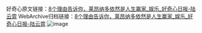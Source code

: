 好奇心原文链接：[8个理由告诉你，莱昂纳多依然是人生赢家_娱乐_好奇心日报-陆云霏](https://www.qdaily.com/articles/1641.html)
WebArchive归档链接：[8个理由告诉你，莱昂纳多依然是人生赢家_娱乐_好奇心日报-陆云霏](http://web.archive.org/web/20190623145956/https://www.qdaily.com/articles/1641.html)
![image](http://ww3.sinaimg.cn/large/007d5XDply1g3v4g32q5ej30u0450e81)